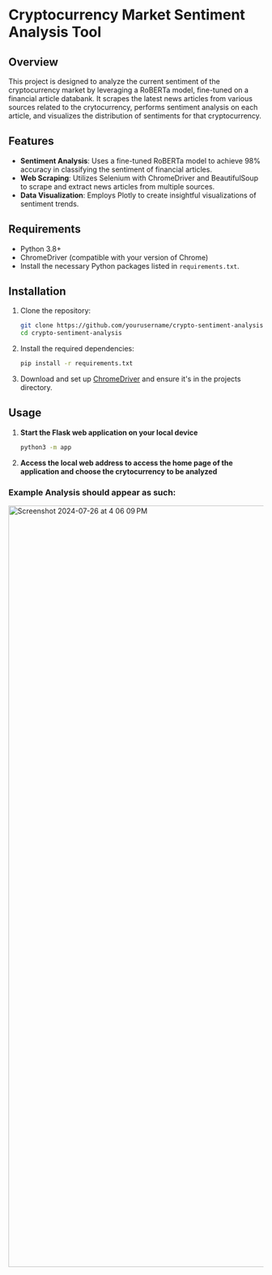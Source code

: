 # Cryptocurrency Market Sentiment Analysis Tool

## Overview
This project is designed to analyze the current sentiment of the cryptocurrency market by leveraging a RoBERTa model, fine-tuned on a financial article databank. It scrapes the latest news articles from various sources related to the crytocurrency, performs sentiment analysis on each article, and visualizes the distribution of sentiments for that cryptocurrency.

## Features
- **Sentiment Analysis**: Uses a fine-tuned RoBERTa model to achieve 98% accuracy in classifying the sentiment of financial articles.
- **Web Scraping**: Utilizes Selenium with ChromeDriver and BeautifulSoup to scrape and extract news articles from multiple sources.
- **Data Visualization**: Employs Plotly to create insightful visualizations of sentiment trends.

## Requirements
- Python 3.8+
- ChromeDriver (compatible with your version of Chrome)
- Install the necessary Python packages listed in `requirements.txt`.

## Installation

1. Clone the repository:
    ```bash
    git clone https://github.com/yourusername/crypto-sentiment-analysis.git
    cd crypto-sentiment-analysis
    ```

2. Install the required dependencies:
    ```bash
    pip install -r requirements.txt
    ```

3. Download and set up [ChromeDriver](https://googlechromelabs.github.io/chrome-for-testing/) and ensure it's in the projects directory.

## Usage

1. **Start the Flask web application on your local device**
    ```bash
    python3 -m app
    ```
2. **Access the local web address to access the home page of the application and choose the crytocurrency to be analyzed**

   
### Example Analysis should appear as such:

<img width="1505" alt="Screenshot 2024-07-26 at 4 06 09 PM" src="https://github.com/user-attachments/assets/ea4e6c1c-639b-4be8-a2c6-85ae768afa54">
